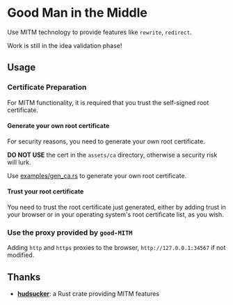 # Good Man in the Middle

Use MITM technology to provide features like `rewrite`, `redirect`.

Work is still in the idea validation phase!

## Usage

### Certificate Preparation

For MITM functionality, it is required that you trust the self-signed root certificate.

#### Generate your own root certificate

For security reasons, you need to generate your own root certificate.

**DO NOT USE** the cert in the `assets/ca` directory, otherwise a security risk will lurk.

Use [examples/gen_ca.rs](examples/gen_ca.rs) to generate your own root certificate.

#### Trust your root certificate

You need to trust the root certificate just generated, either by adding trust in your browser or in your operating system's root certificate list, as you wish.

### Use the proxy provided by `good-MITM`

Adding `http` and `https` proxies to the browser, `http://127.0.0.1:34567` if not modified.

## Thanks

- [**hudsucker**](https://github.com/omjadas/hudsucker): a Rust crate providing MITM features
